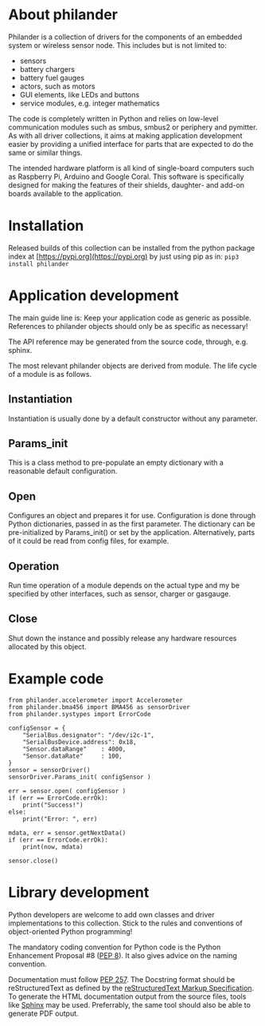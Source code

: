 # About philander

Philander is a collection of drivers for the components of an embedded
system or wireless sensor node. This includes but is not limited to:
  - sensors
  - battery chargers
  - battery fuel gauges
  - actors, such as motors
  - GUI elements, like LEDs and buttons
  - service modules, e.g. integer mathematics
  
The code is completely written in Python and relies on low-level
communication modules such as smbus, smbus2 or periphery and pymitter.
As with all driver collections, it aims at making application
development easier by providing a unified interface for parts that are
expected to do the same or similar things.

The intended hardware platform is all kind of single-board computers
such as Raspberry Pi, Arduino and Google Coral.
This software is specifically designed for making the features of their
shields, daughter- and add-on boards available to the application.

# Installation

Released builds of this collection can be installed from the
python package index at [https://pypi.org](https://pypi.org) by just
using pip as in:
`pip3 install philander`

# Application development
The main guide line is: Keep your application code as generic as
possible. References to philander objects should only be as specific as
necessary!

The API reference may be generated from the source code, through, e.g.
sphinx.
 
The most relevant philander objects are derived from module. The life
cycle of a module is as follows.

## Instantiation
Instantiation is usually done by a default constructor without any
parameter.

## Params_init
This is a class method to pre-populate an empty dictionary with a
reasonable default configuration.

## Open
Configures an object and prepares it for use.
Configuration is done through Python dictionaries, passed in as the
first parameter. The dictionary can be pre-initialized by Params_init()
or set by the application. Alternatively, parts of it could be read from
config files, for example.

## Operation
Run time operation of a module depends on the actual type and my be
specified by other interfaces, such as sensor, charger or gasgauge.

## Close

Shut down the instance and possibly release any hardware resources
allocated by this object.

# Example code
```
from philander.accelerometer import Accelerometer
from philander.bma456 import BMA456 as sensorDriver
from philander.systypes import ErrorCode

configSensor = {
    "SerialBus.designator": "/dev/i2c-1",
    "SerialBusDevice.address": 0x18,
    "Sensor.dataRange"    : 4000,
    "Sensor.dataRate"     : 100,
}
sensor = sensorDriver()
sensorDriver.Params_init( configSensor )

err = sensor.open( configSensor )
if (err == ErrorCode.errOk):
    print("Success!")
else:
    print("Error: ", err)

mdata, err = sensor.getNextData()
if (err == ErrorCode.errOk):
    print(now, mdata)

sensor.close()
```

# Library development

Python developers are welcome to add own classes and driver
implementations to this collection. Stick to the rules and conventions
of object-oriented Python programming!

The mandatory coding convention for Python code is the Python
Enhancement Proposal #8 ([PEP 8](https://peps.python.org/pep-0008/)).
It also gives advice on the naming convention.

Documentation must follow [PEP 257](https://peps.python.org/pep-0257/).
The Docstring format should be reStructuredText as defined by the
[reStructuredText Markup Specification](https://docutils.sourceforge.io/docs/ref/rst/restructuredtext.html).
To generate the HTML documentation output from the source files, tools
like [Sphinx](https://www.sphinx-doc.org) may be used.
Preferrably, the same tool should also be able to generate PDF output.

